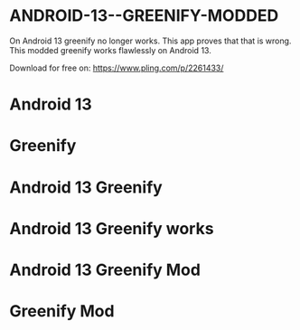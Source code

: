 # ANDROID-13--GREENIFY-MODDED
On Android 13 greenify no longer works. This app proves that that is wrong. This modded greenify works flawlessly on Android 13.

Download for free on: https://www.pling.com/p/2261433/

# Android 13
# Greenify
# Android 13 Greenify
# Android 13 Greenify works 
# Android 13 Greenify Mod
# Greenify Mod
